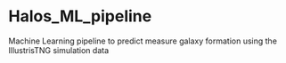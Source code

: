# Halos_ML_pipeline
Machine Learning pipeline to predict measure galaxy formation using the IllustrisTNG simulation data
